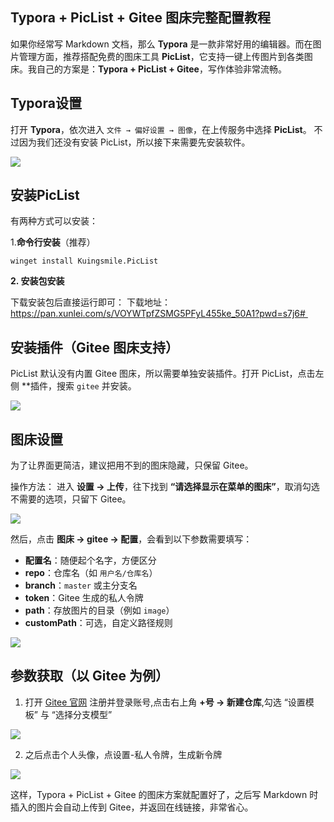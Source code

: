 ## Typora + PicList + Gitee 图床完整配置教程

如果你经常写 Markdown 文档，那么 **Typora** 是一款非常好用的编辑器。而在图片管理方面，推荐搭配免费的图床工具 **PicList**，它支持一键上传图片到各类图床。我自己的方案是：**Typora + PicList + Gitee**，写作体验非常流畅。

## Typora设置

打开 **Typora**，依次进入 `文件 → 偏好设置 → 图像`，在上传服务中选择 **PicList**。
 不过因为我们还没有安装 PicList，所以接下来需要先安装软件。

![](https://gitee.com/da-qiang-classmate/typora/raw/master/image/image-20250823223254969.webp)

## 安装PicList

有两种方式可以安装：

1.**命令行安装**（推荐）

```
winget install Kuingsmile.PicList
```

**2. 安装包安装**

 下载安装包后直接运行即可：
 下载地址：https://pan.xunlei.com/s/VOYWTpfZSMG5PFyL455ke_50A1?pwd=s7j6# 

## 安装插件（Gitee 图床支持）

PicList 默认没有内置 Gitee 图床，所以需要单独安装插件。打开 PicList，点击左侧 **插件，搜索 `gitee` 并安装。

![](https://gitee.com/da-qiang-classmate/typora/raw/master/image/image-20250823222935347.webp)

## 图床设置

为了让界面更简洁，建议把用不到的图床隐藏，只保留 Gitee。

操作方法：
进入 **设置 → 上传**，往下找到 **“请选择显示在菜单的图床”**，取消勾选不需要的选项，只留下 Gitee。

![](https://gitee.com/da-qiang-classmate/typora/raw/master/image/image-20250825203516467.webp)

然后，点击 **图床 → gitee → 配置**，会看到以下参数需要填写：

- **配置名**：随便起个名字，方便区分
- **repo**：仓库名（如 `用户名/仓库名`）
- **branch**：`master` 或主分支名
- **token**：Gitee 生成的私人令牌
- **path**：存放图片的目录（例如 `image`）
- **customPath**：可选，自定义路径规则

![](https://gitee.com/da-qiang-classmate/typora/raw/master/image/image-20250825203600014.webp)

## 参数获取（以 Gitee 为例）

1. 打开 [Gitee 官网](https://gitee.com/) 注册并登录账号,点击右上角 **+号 → 新建仓库**,勾选 “设置模板” 与 “选择分支模型”

![](https://gitee.com/da-qiang-classmate/typora/raw/master/image/20250825220835730.webp)

2. 之后点击个人头像，点设置-私人令牌，生成新令牌

![](https://gitee.com/da-qiang-classmate/typora/raw/master/image/rerz.webp)

这样，Typora + PicList + Gitee 的图床方案就配置好了，之后写 Markdown 时插入的图片会自动上传到 Gitee，并返回在线链接，非常省心。











